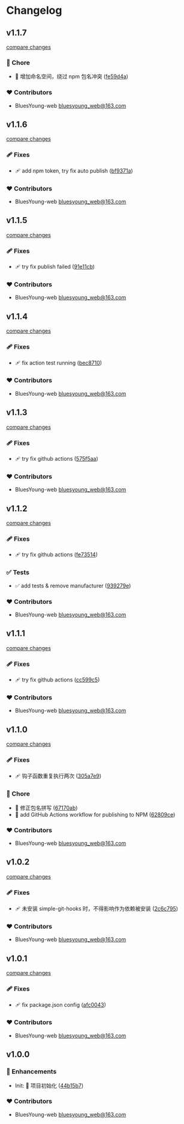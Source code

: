 # Changelog


## v1.1.7

[compare changes](https://github.com/BluesYoung-web/app-launcher/compare/v1.1.6...v1.1.7)

### 🏡 Chore

- 🏡 增加命名空间，绕过 npm 包名冲突 ([fe59d4a](https://github.com/BluesYoung-web/app-launcher/commit/fe59d4a))

### ❤️ Contributors

- BluesYoung-web <bluesyoung_web@163.com>

## v1.1.6

[compare changes](https://github.com/BluesYoung-web/app-launcher/compare/v1.1.5...v1.1.6)

### 🩹 Fixes

- 🩹 add npm token, try fix auto publish ([bf9371a](https://github.com/BluesYoung-web/app-launcher/commit/bf9371a))

### ❤️ Contributors

- BluesYoung-web <bluesyoung_web@163.com>

## v1.1.5

[compare changes](https://github.com/BluesYoung-web/app-launcher/compare/v1.1.4...v1.1.5)

### 🩹 Fixes

- 🩹 try fix publish failed ([91e11cb](https://github.com/BluesYoung-web/app-launcher/commit/91e11cb))

### ❤️ Contributors

- BluesYoung-web <bluesyoung_web@163.com>

## v1.1.4

[compare changes](https://github.com/BluesYoung-web/app-launcher/compare/v1.1.3...v1.1.4)

### 🩹 Fixes

- 🩹 fix action test running ([bec8710](https://github.com/BluesYoung-web/app-launcher/commit/bec8710))

### ❤️ Contributors

- BluesYoung-web <bluesyoung_web@163.com>

## v1.1.3

[compare changes](https://github.com/BluesYoung-web/app-launcher/compare/v1.1.2...v1.1.3)

### 🩹 Fixes

- 🩹 try fix github actions ([575f5aa](https://github.com/BluesYoung-web/app-launcher/commit/575f5aa))

### ❤️ Contributors

- BluesYoung-web <bluesyoung_web@163.com>

## v1.1.2

[compare changes](https://github.com/BluesYoung-web/app-launcher/compare/v1.1.1...v1.1.2)

### 🩹 Fixes

- 🩹 try fix github actions ([fe73514](https://github.com/BluesYoung-web/app-launcher/commit/fe73514))

### ✅ Tests

- ✅ add tests & remove manufacturer ([939279e](https://github.com/BluesYoung-web/app-launcher/commit/939279e))

### ❤️ Contributors

- BluesYoung-web <bluesyoung_web@163.com>

## v1.1.1

[compare changes](https://github.com/BluesYoung-web/app-launcher/compare/v1.1.0...v1.1.1)

### 🩹 Fixes

- 🩹 try fix github actions ([cc599c5](https://github.com/BluesYoung-web/app-launcher/commit/cc599c5))

### ❤️ Contributors

- BluesYoung-web <bluesyoung_web@163.com>

## v1.1.0

[compare changes](https://github.com/BluesYoung-web/app-launcher/compare/v1.0.2...v1.1.0)

### 🩹 Fixes

- 🩹 钩子函数重复执行两次 ([305a7e9](https://github.com/BluesYoung-web/app-launcher/commit/305a7e9))

### 🏡 Chore

- 🏡 修正包名拼写 ([67170ab](https://github.com/BluesYoung-web/app-launcher/commit/67170ab))
- 🏡 add GitHub Actions workflow for publishing to NPM ([62809ce](https://github.com/BluesYoung-web/app-launcher/commit/62809ce))

### ❤️ Contributors

- BluesYoung-web <bluesyoung_web@163.com>

## v1.0.2

[compare changes](https://github.com/BluesYoung-web/app-launcher/compare/v1.0.1...v1.0.2)

### 🩹 Fixes

- 🩹 未安装 simple-git-hooks 时，不得影响作为依赖被安装 ([2c6c795](https://github.com/BluesYoung-web/app-launcher/commit/2c6c795))

### ❤️ Contributors

- BluesYoung-web <bluesyoung_web@163.com>

## v1.0.1

[compare changes](https://github.com/BluesYoung-web/app-launcher/compare/v1.0.0...v1.0.1)

### 🩹 Fixes

- 🩹 fix package.json config ([afc0043](https://github.com/BluesYoung-web/app-launcher/commit/afc0043))

### ❤️ Contributors

- BluesYoung-web <bluesyoung_web@163.com>

## v1.0.0


### 🚀 Enhancements

- Init: 🎉  项目初始化 ([44b15b7](https://github.com/BluesYoung-web/app-launcher/commit/44b15b7))

### ❤️ Contributors

- BluesYoung-web <bluesyoung_web@163.com>

